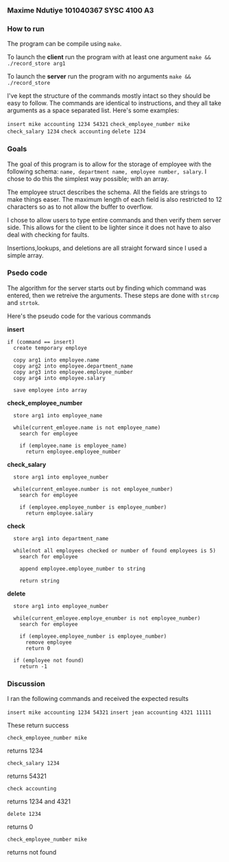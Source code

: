### Maxime Ndutiye 101040367 SYSC 4100 A3

### How to run
The program can be compile using `make`.

To launch the **client** run the program with at least one argument
`make && ./record_store arg1`

To launch the **server** run the program with no arguments
`make && ./record_store`

I've kept the structure of the commands mostly intact so they should be
easy to follow. The commands are identical to instructions, and they all
take arguments as a space separated list. Here's some examples:

`insert mike accounting 1234 54321`
`check_employee_number mike`
`check_salary 1234`
`check accounting`
`delete 1234`

### Goals
The goal of this program is to allow for the storage of employee with
the following schema: `name, department name, employee number, salary`.
I chose to do this the simplest way possible; with an array.

The employee struct describes the schema. All the fields are strings to make
things easer. The maximum length of each field is also restricted to 12 characters
so as to not allow the buffer to overflow.

I chose to allow users to type entire commands and then verify them server side.
This allows for the client to be lighter since it does not have to also deal with checking for faults.

Insertions,lookups, and deletions are all straight forward since I used a simple array.

### Psedo code
The algorithm for the server starts out by finding which command was entered,
then we retreive the arguments. These steps are done with `strcmp` and `strtok`.

Here's the pseudo code for the various commands

**insert**
```
if (command == insert)
  create temporary employe

  copy arg1 into employee.name
  copy arg2 into employee.department_name
  copy arg3 into employee.employee_number
  copy arg4 into employee.salary

  save employee into array
```

**check_employee_number**
```
  store arg1 into employee_name

  while(current_emloyee.name is not employee_name)
    search for employee

    if (employee.name is employee_name)
      return employee.employee_number
```

**check_salary**
```
  store arg1 into employee_number

  while(current_emloyee.number is not employee_number)
    search for employee

    if (employee.employee_number is employee_number)
      return employee.salary
```

**check**
```
  store arg1 into department_name

  while(not all employees checked or number of found employees is 5)
    search for employee

    append employee.employee_number to string

    return string
```

**delete**
```
  store arg1 into employee_number

  while(current_emloyee.employe_enumber is not employee_number)
    search for employee

    if (employee.employee_number is employee_number)
      remove employee
      return 0

  if (employee not found)
    return -1
```

### Discussion
I ran the following commands and received the expected results

`insert mike accounting 1234 54321`
`insert jean accounting 4321 11111`

These return success

`check_employee_number mike`

returns 1234

`check_salary 1234`

returns 54321

`check accounting`

returns 1234 and 4321

`delete 1234`

returns 0

`check_employee_number mike`

returns not found